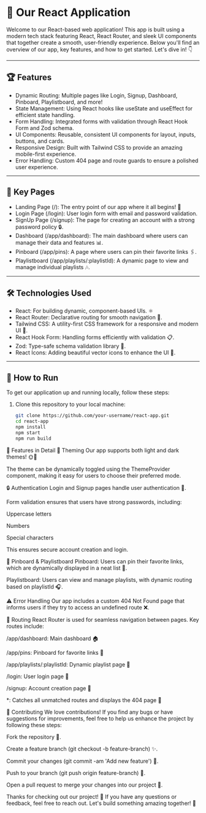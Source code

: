 # 🚀 Our React Application

Welcome to our React-based web application! This app is built using a modern tech stack featuring React, React Router, and sleek UI components that together create a smooth, user-friendly experience. Below you'll find an overview of our app, key features, and how to get started. Let's dive in! 👇

---

## 🏆 Features

- Dynamic Routing: Multiple pages like Login, Signup, Dashboard, Pinboard, Playlistboard, and more!
- State Management: Using React hooks like useState and useEffect for efficient state handling.
- Form Handling: Integrated forms with validation through React Hook Form and Zod schema.
- UI Components: Reusable, consistent UI components for layout, inputs, buttons, and cards.
- Responsive Design: Built with Tailwind CSS to provide an amazing mobile-first experience.
- Error Handling: Custom 404 page and route guards to ensure a polished user experience.

---

## 📍 Key Pages

- Landing Page (/): The entry point of our app where it all begins! 🎉
- Login Page (/login): User login form with email and password validation.
- SignUp Page (/signup): The page for creating an account with a strong password policy 🔒.
- Dashboard (/app/dashboard): The main dashboard where users can manage their data and features 📊.
- Pinboard (/app/pins): A page where users can pin their favorite links 🖇.
- Playlistboard (/app/playlists/:playlistId): A dynamic page to view and manage individual playlists 🎶.

---

## 🛠 Technologies Used

- React: For building dynamic, component-based UIs. ⚛️
- React Router: Declarative routing for smooth navigation 🔀.
- Tailwind CSS: A utility-first CSS framework for a responsive and modern UI 💅.
- React Hook Form: Handling forms efficiently with validation 📋.
- Zod: Type-safe schema validation library 🔐.
- React Icons: Adding beautiful vector icons to enhance the UI 🌟.

---

## 📝 How to Run

To get our application up and running locally, follow these steps:

1. Clone this repository to your local machine:
   ```bash
   git clone https://github.com/your-username/react-app.git
   cd react-app
   npm install
   npm start
   npm run build
   ```

🔑 Features in Detail
🎨 Theming
Our app supports both light and dark themes! 🌞🌙

The theme can be dynamically toggled using the ThemeProvider component, making it easy for users to choose their preferred mode.

🔒 Authentication
Login and Signup pages handle user authentication 🔑.

Form validation ensures that users have strong passwords, including:

Uppercase letters

Numbers

Special characters

This ensures secure account creation and login.

🔗 Pinboard & Playlistboard
Pinboard: Users can pin their favorite links, which are dynamically displayed in a neat list 📌.

Playlistboard: Users can view and manage playlists, with dynamic routing based on playlistId 🎧.

⚠️ Error Handling
Our app includes a custom 404 Not Found page that informs users if they try to access an undefined route ❌.

🔄 Routing
React Router is used for seamless navigation between pages. Key routes include:

/app/dashboard: Main dashboard 🏠

/app/pins: Pinboard for favorite links 📍

/app/playlists/:playlistId: Dynamic playlist page 🎼

/login: User login page 🔑

/signup: Account creation page 📝

\*: Catches all unmatched routes and displays the 404 page 🚫

🤝 Contributing
We love contributions! If you find any bugs or have suggestions for improvements, feel free to help us enhance the project by following these steps:

Fork the repository 🔄.

Create a feature branch (git checkout -b feature-branch) ✨.

Commit your changes (git commit -am 'Add new feature') 📜.

Push to your branch (git push origin feature-branch) 🚀.

Open a pull request to merge your changes into our project 👥.

Thanks for checking out our project! 🙏 If you have any questions or feedback, feel free to reach out. Let's build something amazing together! 🚀
